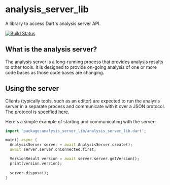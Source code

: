 # analysis_server_lib

A library to access Dart's analysis server API.

[![Build Status](https://github.com/devoncarew/analysis_server_lib/workflows/Build/badge.svg?branch=master)](https://github.com/devoncarew/analysis_server_lib)

## What is the analysis server?

The analysis server is a long-running process that provides analysis results to other tools.
It is designed to provide on-going analysis of one or more code bases as those code bases are
changing.

## Using the server

Clients (typically tools, such as an editor) are expected to run the analysis server in a separate
process and communicate with it over a JSON protocol. The protocol is specified
[here](https://htmlpreview.github.io/?https://github.com/dart-lang/sdk/blob/master/pkg/analysis_server/doc/api.html).

Here's a simple example of starting and communicating with the server:

```dart
import 'package:analysis_server_lib/analysis_server_lib.dart';

main() async {
  AnalysisServer server = await AnalysisServer.create();
  await server.server.onConnected.first;

  VersionResult version = await server.server.getVersion();
  print(version.version);
  
  server.dispose();
}
```
